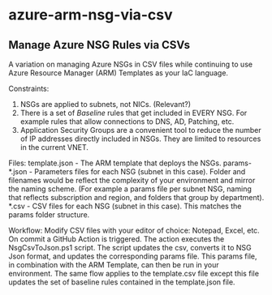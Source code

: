# azure-arm-nsg-via-csv

## Manage Azure NSG Rules via CSVs

A variation on managing Azure NSGs in CSV files while continuing to use Azure Resource Manager (ARM) Templates as your IaC language.

Constraints:

1. NSGs are applied to subnets, not NICs. (Relevant?)
2. There is a set of _Baseline_ rules that get included in EVERY NSG. For example rules that allow connections to DNS, AD, Patching, etc.
3. Application Security Groups are a convenient tool to reduce the number of IP addresses directly included in NSGs. They are limited to resources in the current VNET.

Files:
template.json - The ARM template that deploys the NSGs.
params-*.json - Parameters files for each NSG (subnet in this case). Folder and filenames would be reflect the complexity of your environment and mirror the naming scheme. (For example a params file per subnet NSG, naming that reflects subscription and region, and folders that group by department).
*.csv - CSV files for each NSG (subnet in this case). This matches the params folder structure.

Workflow:
Modify CSV files with your editor of choice: Notepad, Excel, etc. On commit a GitHub Action is triggered. The action executes the NsgCsvToJson.ps1 script. The script updates the csv, converts it to NSG Json format, and updates the corresponding params file. This params file, in combination with the ARM Template, can then be run in your environment.
The same flow applies to the template.csv file except this file updates the set of baseline rules contained in the template.json file.
